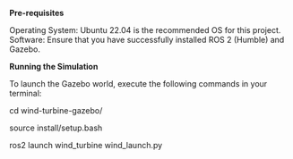 **Pre-requisites**

Operating System: Ubuntu 22.04 is the recommended OS for this project.
Software: Ensure that you have successfully installed ROS 2 (Humble) and Gazebo.

**Running the Simulation**

To launch the Gazebo world, execute the following commands in your terminal:

cd wind-turbine-gazebo/

source install/setup.bash

ros2 launch wind_turbine wind_launch.py
